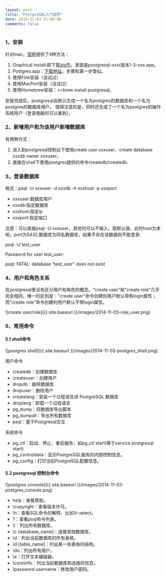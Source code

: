 ```yaml
---
layout: post
title: "PostgreSQL入门指导"
date: 2014-11-03 21:00:00
comments: false
---
```


### 1、安装
针对mac，[官网](http://www.postgresql.org/download/macosx/)提供了4种方法：

1. Graphical install:即下载[zip包](http://www.enterprisedb.com/products-services-training/pgdownload)，里面是postgresql-xxx(版本)-3-osx.app。
2. Postgres.app：[下载地址](http://postgresapp.com)。步骤和第一步类似。
3. 使用Fink安装（没试过）
4. 使用MacPort安装（没试过）
5. 使用Homebrew安装：&gt;&gt;brew install postgresql。

安装完成后，postgresql会默认生成一个名为postgres的数据库和一个名为postgres的数据库用户。
值得注意的是，同时还生成了一个名为postgres的操作系统用户（登录电脑时可以看到）。

### 2、新增用户和为该用户新增数据库
有两种方式：

1. 进入到postgresql控制台下使用create user xxxuser、create database xxxdb owner xxxuser。
2. 直接在shell下使用postgres提供的命令createdb/createdb.

### 3、登录数据库
格式：psql -U xxxuser -d xxxdb -h xxxhost -p xxxport

- xxxuser:数据库用户
- xxxdb:指定数据库
- xxxhost:指定ip
- xxxport:指定端口

注意：可以直接psql -U xxxuser，其他均可以不输入，取默认值，此时host为本地，port为5432,数据库为同名数据库，如果不存在该数据则不能登录:

psql -U test_user

Password for user test_user:

psql: FATAL:  database "test_user" does not exist



### 4、用户和角色关系
在postgresql里没有区分用户和角色的概念。"create user"和"create role"几乎完全相同，唯一的区别是："create user"命令创建的用户默认带有login属性；而"create role"命令创建的用户默认不带login属性。

![create user/role]({{ site.baseurl }}/images/2014-11-03-role_user.png)

### 5、常用命令

#### 5.1 shell命令
![postgres shell]({{ site.baseurl }}/images/2014-11-03-postgres_shell.png)

用户命令

- createdb：创建数据库
- createuser：创建用户
- dropdb：删除数据库
- dropuser：删除用户
- createlang：安装一个过程语言进 PostgreSQL 数据库
- droplang：卸载一个过程语言
- pg_dump：将数据库导出脚本
- pg_dumpall：导出所有数据库
- psql：基于Postgresql交互

系统命令

- pg_ctl：启动、停止、重启服务，如pg_ctl start(等于service postgresql start)
- pg_controldata：显示PostgreSQL服务的内部控制信息。
- pg_config：打印当前PostgreSQL配置信息。

#### 5.2 postgresql 控制台命令
![postgres console]({{ site.baseurl }}/images/2014-11-03-postgres_console.png)

- help：查看帮助。
- \copyright：查看版本许可。
- \h：查看SQL命令的解释，比如\h select。
- \?：查看psql命令列表。
- \l：列出所有数据库。
- \c [database_name]：连接其他数据库。
- \d：列出当前数据库的所有表格。
- \d [table_name]：列出某一张表格的结构。
- \du：列出所有用户。
- \e：打开文本编辑器。
- \conninfo：列出当前数据库和连接的信息。
- \password username：修改用户密码。
